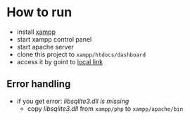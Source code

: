 # How to run
- install [xampp]
- start xampp control panel
- start apache server
- clone this project to `xampp/htdocs/dashboard`
- access it by goint to [local link]

## Error handling
- if you get error: _libsqlite3.dll is missing_
  - copy _libsqlite3.dll_ from `xampp/php`  to `xampp/apache/bin` 

[xampp]: https://www.apachefriends.org/download.html
[local link]: http://localhost/dashboard/bigpp/index.html